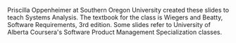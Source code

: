 Priscilla Oppenheimer at Southern Oregon University created these slides to teach Systems Analysis. 
The textbook for the class is Wiegers and Beatty, Software Requirements, 3rd edition.
Some slides refer to University of Alberta Coursera's Software Product Management Specialization classes.  
